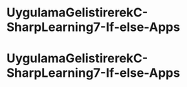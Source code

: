# UygulamaGelistirerekC-SharpLearning7-If-else-Apps
# UygulamaGelistirerekC-SharpLearning7-If-else-Apps
